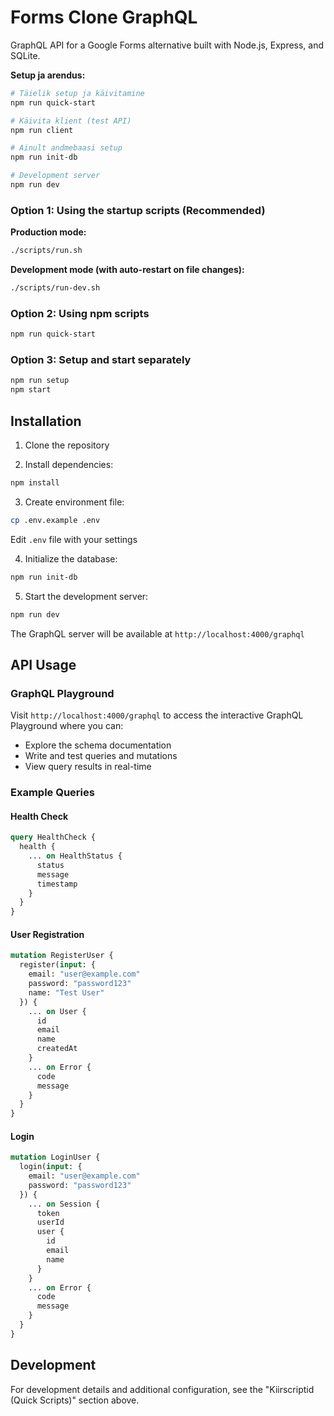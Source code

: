 # Forms Clone GraphQL

GraphQL API for a Google Forms alternative built with Node.js, Express, and SQLite.


**Setup ja arendus:**
```bash
# Täielik setup ja käivitamine
npm run quick-start

# Käivita klient (test API)
npm run client

# Ainult andmebaasi setup
npm run init-db

# Development server
npm run dev
```




### Option 1: Using the startup scripts (Recommended)

**Production mode:**
```bash
./scripts/run.sh
```

**Development mode (with auto-restart on file changes):**
```bash
./scripts/run-dev.sh
```

### Option 2: Using npm scripts
```bash
npm run quick-start
```

### Option 3: Setup and start separately
```bash
npm run setup
npm start
```

## Installation

1. Clone the repository

2. Install dependencies:
```bash
npm install
```

3. Create environment file:
```bash
cp .env.example .env
```

Edit `.env` file with your settings

4. Initialize the database:
```bash
npm run init-db
```

5. Start the development server:
```bash
npm run dev
```

The GraphQL server will be available at `http://localhost:4000/graphql`

## API Usage

### GraphQL Playground

Visit `http://localhost:4000/graphql` to access the interactive GraphQL Playground where you can:
- Explore the schema documentation
- Write and test queries and mutations
- View query results in real-time

### Example Queries

#### Health Check
```graphql
query HealthCheck {
  health {
    ... on HealthStatus {
      status
      message
      timestamp
    }
  }
}
```

#### User Registration
```graphql
mutation RegisterUser {
  register(input: {
    email: "user@example.com"
    password: "password123"
    name: "Test User"
  }) {
    ... on User {
      id
      email
      name
      createdAt
    }
    ... on Error {
      code
      message
    }
  }
}
```

#### Login
```graphql
mutation LoginUser {
  login(input: {
    email: "user@example.com"
    password: "password123"
  }) {
    ... on Session {
      token
      userId
      user {
        id
        email
        name
      }
    }
    ... on Error {
      code
      message
    }
  }
}
```

## Development

For development details and additional configuration, see the "Kiirscriptid (Quick Scripts)" section above.
